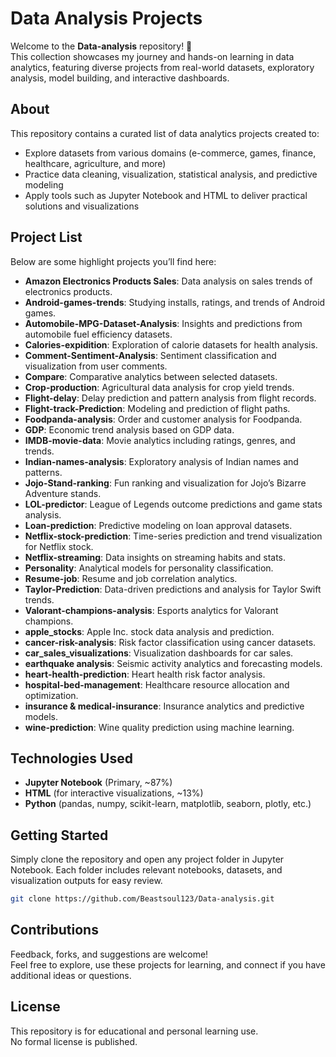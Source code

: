 # Data Analysis Projects

Welcome to the **Data-analysis** repository! 🚀  
This collection showcases my journey and hands-on learning in data analytics, featuring diverse projects from real-world datasets, exploratory analysis, model building, and interactive dashboards.

## About

This repository contains a curated list of data analytics projects created to:
- Explore datasets from various domains (e-commerce, games, finance, healthcare, agriculture, and more)
- Practice data cleaning, visualization, statistical analysis, and predictive modeling
- Apply tools such as Jupyter Notebook and HTML to deliver practical solutions and visualizations

## Project List

Below are some highlight projects you’ll find here:

- **Amazon Electronics Products Sales**: Data analysis on sales trends of electronics products.
- **Android-games-trends**: Studying installs, ratings, and trends of Android games.
- **Automobile-MPG-Dataset-Analysis**: Insights and predictions from automobile fuel efficiency datasets.
- **Calories-expidition**: Exploration of calorie datasets for health analysis.
- **Comment-Sentiment-Analysis**: Sentiment classification and visualization from user comments.
- **Compare**: Comparative analytics between selected datasets.
- **Crop-production**: Agricultural data analysis for crop yield trends.
- **Flight-delay**: Delay prediction and pattern analysis from flight records.
- **Flight-track-Prediction**: Modeling and prediction of flight paths.
- **Foodpanda-analysis**: Order and customer analysis for Foodpanda.
- **GDP**: Economic trend analysis based on GDP data.
- **IMDB-movie-data**: Movie analytics including ratings, genres, and trends.
- **Indian-names-analysis**: Exploratory analysis of Indian names and patterns.
- **Jojo-Stand-ranking**: Fun ranking and visualization for Jojo’s Bizarre Adventure stands.
- **LOL-predictor**: League of Legends outcome predictions and game stats analysis.
- **Loan-prediction**: Predictive modeling on loan approval datasets.
- **Netflix-stock-prediction**: Time-series prediction and trend visualization for Netflix stock.
- **Netflix-streaming**: Data insights on streaming habits and stats.
- **Personality**: Analytical models for personality classification.
- **Resume-job**: Resume and job correlation analytics.
- **Taylor-Prediction**: Data-driven predictions and analysis for Taylor Swift trends.
- **Valorant-champions-analysis**: Esports analytics for Valorant champions.
- **apple_stocks**: Apple Inc. stock data analysis and prediction.
- **cancer-risk-analysis**: Risk factor classification using cancer datasets.
- **car_sales_visualizations**: Visualization dashboards for car sales.
- **earthquake analysis**: Seismic activity analytics and forecasting models.
- **heart-health-prediction**: Heart health risk factor analysis.
- **hospital-bed-management**: Healthcare resource allocation and optimization.
- **insurance & medical-insurance**: Insurance analytics and predictive models.
- **wine-prediction**: Wine quality prediction using machine learning.

## Technologies Used

- **Jupyter Notebook** (Primary, ~87%)
- **HTML** (for interactive visualizations, ~13%)
- **Python** (pandas, numpy, scikit-learn, matplotlib, seaborn, plotly, etc.)

## Getting Started

Simply clone the repository and open any project folder in Jupyter Notebook. Each folder includes relevant notebooks, datasets, and visualization outputs for easy review.

```bash
git clone https://github.com/Beastsoul123/Data-analysis.git
```

## Contributions

Feedback, forks, and suggestions are welcome!  
Feel free to explore, use these projects for learning, and connect if you have additional ideas or questions.

## License

This repository is for educational and personal learning use.  
No formal license is published.
